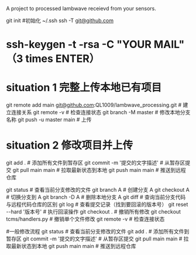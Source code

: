 A project to processed lambwave receievd from your sensors.

git init #初始化
~/.ssh
ssh -T git@github.com
# ssh-keygen -t -rsa -C "YOUR MAIL" （3 times ENTER）

# situation 1 完整上传本地已有项目
git remote add main git@github.com:QL1009/lambwave_processing.git # 建立连接关系
git remote -v # 检查连接状态
git branch -M master # 修改本地分支名称
git push -u master main # 上传

# situation 2 修改项目并上传
git add .  # 添加所有文件到暂存区
git commit -m '提交的文字描述'  # 从暂存区提交
git pull main main    # 拉取最新状态到本地
git push main main  # 推送到远程仓库

git status  # 查看当前分支修改的文件
git branch A  # 创建分支 A
git checkout A  # 切换分支到 A
git branch -D A  # 删除本地分支 A
git diff  # 查询当前分支代码与远程代码仓库的区别
git log  # 查看提交记录（找到要回滚的版本号）
git reset --hard '版本号'  # 执行回滚操作
git checkout .  # 撤销所有修改
git checkout tcms/handlers.py  # 撤销单个文件修改
git remote -v # 检查连接状态


#一般修改流程
git status  # 查看当前分支修改的文件
git add .  # 添加所有文件到暂存区
git commit -m '提交的文字描述'  # 从暂存区提交
git pull main main    # 拉取最新状态到本地
git push main main  # 推送到远程仓库
